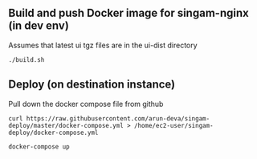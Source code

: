 ## Build and push Docker image for singam-nginx (in dev env)
Assumes that latest ui tgz files are in the ui-dist directory

```./build.sh```

## Deploy (on destination instance)

Pull down the docker compose file from github
```
curl https://raw.githubusercontent.com/arun-deva/singam-deploy/master/docker-compose.yml > /home/ec2-user/singam-deploy/docker-compose.yml
```

```
docker-compose up
```

